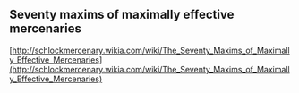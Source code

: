 ## Seventy maxims of maximally effective mercenaries
  
  [http://schlockmercenary.wikia.com/wiki/The_Seventy_Maxims_of_Maximally_Effective_Mercenaries](http://schlockmercenary.wikia.com/wiki/The_Seventy_Maxims_of_Maximally_Effective_Mercenaries)